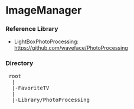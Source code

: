 ImageManager
===============
### Reference Library
 * LightBoxPhotoProcessing: https://github.com/waveface/PhotoProcessing
 

### Directory
 <pre>
 root
  |
  |-FavoriteTV
  |
  |-Library/PhotoProcessing
 </pre>
